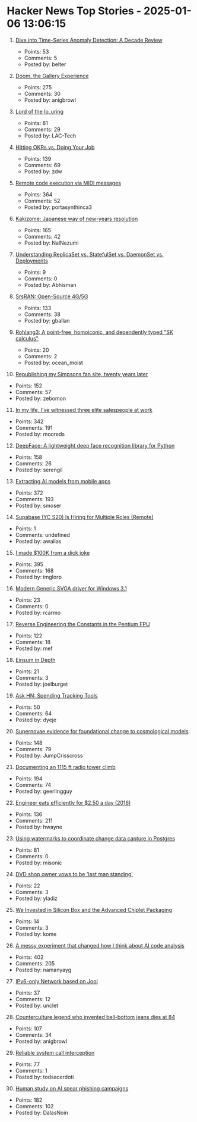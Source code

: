 # Hacker News Top Stories - 2025-01-06 13:06:15

1. [Dive into Time-Series Anomaly Detection: A Decade Review](https://arxiv.org/abs/2412.20512)
   - Points: 53
   - Comments: 5
   - Posted by: belter

2. [Doom, the Gallery Experience](https://bobatealee.itch.io/doom-the-gallery-experience)
   - Points: 275
   - Comments: 30
   - Posted by: anigbrowl

3. [Lord of the Io_uring](https://unixism.net/loti/index.html)
   - Points: 81
   - Comments: 29
   - Posted by: LAC-Tech

4. [Hitting OKRs vs. Doing Your Job](https://jessitron.com/2025/01/05/hitting-okrs-vs-doing-your-job/)
   - Points: 139
   - Comments: 69
   - Posted by: zdw

5. [Remote code execution via MIDI messages](https://psi3.ru/blog/swl01u/)
   - Points: 364
   - Comments: 52
   - Posted by: portasynthinca3

6. [Kakizome: Japanese way of new-years resolution](https://harimus.github.io//2025/01/02/kakizome.html)
   - Points: 165
   - Comments: 42
   - Posted by: NalNezumi

7. [Understanding ReplicaSet vs. StatefulSet vs. DaemonSet vs. Deployments](https://abhisman.notion.site/Understanding-ReplicaSet-vs-StatefulSet-vs-DaemonSet-vs-Deployments-a521f9a46ea446219d98be4972f2e16e)
   - Points: 9
   - Comments: 0
   - Posted by: Abhisman

8. [SrsRAN: Open-Source 4G/5G](https://github.com/srsran)
   - Points: 133
   - Comments: 38
   - Posted by: gballan

9. [Rohlang3: A point-free, homoiconic, and dependently typed "SK calculus"](https://rohan.ga/blog/rohlang3/)
   - Points: 20
   - Comments: 2
   - Posted by: ocean_moist

10. [Republishing my Simpsons fan site, twenty years later](https://www.bingeclock.com/blog/post/republishing-my-simpsons-fan-site-twenty-years-later)
   - Points: 152
   - Comments: 57
   - Posted by: zebomon

11. [In my life, I've witnessed three elite salespeople at work](https://slate.com/life/2024/12/work-jobs-sales-telemarketing-america.html)
   - Points: 342
   - Comments: 191
   - Posted by: mooreds

12. [DeepFace: A lightweight deep face recognition library for Python](https://github.com/serengil/deepface)
   - Points: 158
   - Comments: 26
   - Posted by: serengil

13. [Extracting AI models from mobile apps](https://altayakkus.substack.com/p/you-wouldnt-download-an-ai)
   - Points: 372
   - Comments: 193
   - Posted by: smoser

14. [Supabase (YC S20) Is Hiring for Multiple Roles (Remote)](https://supabase.com/careers)
   - Points: 1
   - Comments: undefined
   - Posted by: awalias

15. [I made $100K from a dick joke](https://imgur.com/gallery/KZ4u3c4)
   - Points: 395
   - Comments: 168
   - Posted by: imglorp

16. [Modern Generic SVGA driver for Windows 3.1](https://github.com/PluMGMK/vbesvga.drv)
   - Points: 23
   - Comments: 0
   - Posted by: rcarmo

17. [Reverse Engineering the Constants in the Pentium FPU](http://www.righto.com/2025/01/pentium-floating-point-ROM.html)
   - Points: 122
   - Comments: 18
   - Posted by: mef

18. [Einsum in Depth](https://einsum.joelburget.com/)
   - Points: 21
   - Comments: 3
   - Posted by: joelburget

19. [Ask HN: Spending Tracking Tools](undefined)
   - Points: 50
   - Comments: 64
   - Posted by: dyeje

20. [Supernovae evidence for foundational change to cosmological models](https://academic.oup.com/mnrasl/article/537/1/L55/7926647)
   - Points: 148
   - Comments: 79
   - Posted by: JumpCrisscross

21. [Documenting an 1115 ft radio tower climb](https://www.jeffgeerling.com/blog/2024/documenting-1115-ft-radio-tower-climb)
   - Points: 194
   - Comments: 74
   - Posted by: geerlingguy

22. [Engineer eats efficiently for $2.50 a day (2016)](https://futureboy.us/blog/twofifty.html)
   - Points: 136
   - Comments: 211
   - Posted by: hwayne

23. [Using watermarks to coordinate change data capture in Postgres](https://blog.sequinstream.com/using-watermarks-to-coordinate-change-data-capture-in-postgres/)
   - Points: 81
   - Comments: 0
   - Posted by: misonic

24. [DVD shop owner vows to be 'last man standing'](https://www.bbc.com/news/articles/cx2wypg7jrdo)
   - Points: 22
   - Comments: 3
   - Posted by: yladiz

25. [We Invested in Silicon Box and the Advanced Chiplet Packaging](https://medium.com/@heng.huang/why-we-invested-in-silicon-box-and-advanced-chiplet-packaging-3d1905c6ec2e)
   - Points: 14
   - Comments: 3
   - Posted by: kome

26. [A messy experiment that changed how I think about AI code analysis](https://nmn.gl/blog/ai-senior-developer)
   - Points: 402
   - Comments: 205
   - Posted by: namanyayg

27. [IPv6-only Network based on Jool](https://taoshu.in/unix/jool-nat64.html)
   - Points: 37
   - Comments: 12
   - Posted by: unclet

28. [Counterculture legend who invented bell-bottom jeans dies at 84](https://www.sfgate.com/local/article/peggy-caserta-obituary-sf-bell-bottom-jeans-19976707.php)
   - Points: 107
   - Comments: 34
   - Posted by: anigbrowl

29. [Reliable system call interception](https://blog.mggross.com/intercepting-syscalls/)
   - Points: 77
   - Comments: 1
   - Posted by: todsacerdoti

30. [Human study on AI spear phishing campaigns](https://www.lesswrong.com/posts/GCHyDKfPXa5qsG2cP/human-study-on-ai-spear-phishing-campaigns)
   - Points: 182
   - Comments: 102
   - Posted by: DalasNoin

